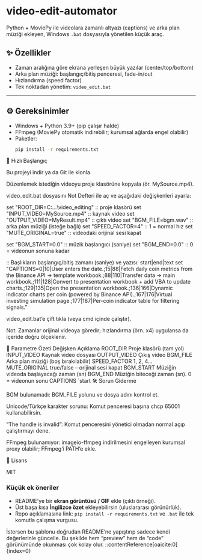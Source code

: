 # video-edit-automator

Python + MoviePy ile videolara zamanlı altyazı (captions) ve arka plan müziği ekleyen, Windows `.bat` dosyasıyla yönetilen küçük araç.

## ✨ Özellikler
- Zaman aralığına göre ekrana yerleşen büyük yazılar (center/top/bottom)
- Arka plan müziği: başlangıç/bitiş penceresi, fade-in/out
- Hızlandırma (speed factor)
- Tek noktadan yönetim: `video_edit.bat`

---

## ⚙️ Gereksinimler
- Windows + Python 3.9+ (pip çalışır halde)
- FFmpeg (MoviePy otomatik indirebilir; kurumsal ağlarda engel olabilir)
- Paketler:
  ```bash
  pip install -r requirements.txt

🚀 Hızlı Başlangıç

Bu projeyi indir ya da Git ile klonla.

Düzenlemek istediğin videoyu proje klasörüne kopyala (ör. MySource.mp4).

video_edit.bat dosyasını Not Defteri ile aç ve aşağıdaki değişkenleri ayarla:

set "ROOT_DIR=C:\...\video_editing"   :: proje klasörü
set "INPUT_VIDEO=MySource.mp4"        :: kaynak video
set "OUTPUT_VIDEO=MyResult.mp4"       :: çıktı video
set "BGM_FILE=bgm.wav"                :: arka plan müziği (isteğe bağlı)
set "SPEED_FACTOR=4"                  :: 1 = normal hız
set "MUTE_ORIGINAL=true"              :: videodaki orijinal sesi kapat

set "BGM_START=0.0"                   :: müzik başlangıcı (saniye)
set "BGM_END=0.0"                     :: 0 = videonun sonuna kadar

:: Başlıkların başlangıç/bitiş zamanı (saniye) ve yazısı: start|end|text
set "CAPTIONS=0|10|User enters the date.;15|88|Fetch daily coin metrics from the Binance API → template workbook.;88|110|Transfer data → main workbook.;111|128|Convert to presentation workbook + add VBA to update charts.;129|135|Open the presentation workbook.;136|166|Dynamic indicator charts per coin (powered by Binance API).;167|176|Virtual investing simulation page.;177|187|Per-coin indicator table for filtering signals."


video_edit.bat’e çift tıkla (veya cmd içinde çalıştır).

Not: Zamanlar orijinal videoya göredir; hızlandırma (örn. x4) uygulansa da içeride doğru ölçeklenir.

🧩 Parametre Özeti
Değişken	Açıklama
ROOT_DIR	Proje klasörü (tam yol)
INPUT_VIDEO	Kaynak video dosyası
OUTPUT_VIDEO	Çıkış video
BGM_FILE	Arka plan müziği (boş bırakılabilir)
SPEED_FACTOR	1, 2, 4…
MUTE_ORIGINAL	true/false – orijinal sesi kapat
BGM_START	Müziğin videoda başlayacağı zaman (sn)
BGM_END	Müziğin biteceği zaman (sn). 0 = videonun sonu
CAPTIONS	`start
🛠 Sorun Giderme

BGM bulunamadı: BGM_FILE yolunu ve dosya adını kontrol et.

Unicode/Türkçe karakter sorunu: Komut penceresi başına chcp 65001 kullanabilirsin.

“The handle is invalid”: Komut penceresini yönetici olmadan normal açıp çalıştırmayı dene.

FFmpeg bulunamıyor: imageio-ffmpeg indirilmesini engelleyen kurumsal proxy olabilir; FFmpeg’i PATH’e ekle.

📝 Lisans

MIT


### Küçük ek öneriler
- README’ye bir **ekran görüntüsü / GIF** ekle (çıktı örneği).
- Üst başa kısa **İngilizce özet** ekleyebilirsin (uluslararası görünürlük).
- Repo açıklamasına link: `pip install -r requirements.txt` ve `.bat` ile tek komutla çalışma vurgusu.

İstersen bu şablonu doğrudan README’ne yapıştırıp sadece kendi değerlerinle güncelle. Bu şekilde hem “preview” hem de “code” görünümünde okunması çok kolay olur.
::contentReference[oaicite:0]{index=0}

